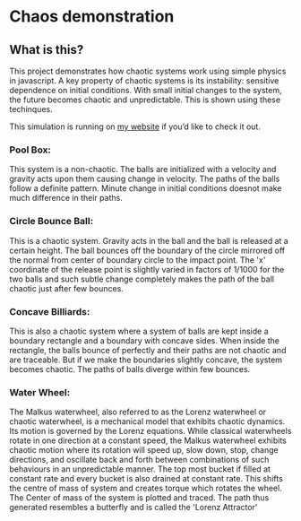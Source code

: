 # Chaos demonstration

## What is this?
This project demonstrates how chaotic systems work using simple physics in javascript. A key property of chaotic systems is its instability: sensitive dependence on initial
conditions. With small initial changes to the system, the future becomes chaotic and unpredictable. This is shown using these techinques.

This simulation is running on [my website](https://nivyanth.cloudns.cl/animations/chaos) if you’d like to check it out.

### Pool Box: 
This system is a non-chaotic. The balls are initialized with a velocity and gravity acts upon them causing change in velocity. The paths of the balls follow a definite pattern. Minute change in initial conditions doesnot make much difference in their paths.

### Circle Bounce Ball: 
This is a chaotic system. Gravity acts in the ball and the ball is released at a certain height. The ball bounces off the boundary of the circle mirrored off the normal from center of boundary circle to the impact point. The 'x' coordinate of the release point is slightly varied in factors of 1/1000 for the two balls and such subtle change completely makes the path of the ball chaotic just after few bounces.

### Concave Billiards: 
This is also a chaotic system where a system of balls are kept inside a boundary rectangle and a boundary with concave sides. When inside the rectangle, the balls bounce of perfectly and their paths are not chaotic and are traceable. But if we make the boundaries slightly concave, the system becomes chaotic. The paths of balls diverge within few bounces.

### Water Wheel:
The Malkus waterwheel, also referred to as the Lorenz waterwheel or chaotic waterwheel, is a mechanical model that exhibits chaotic dynamics. Its motion is governed by the Lorenz equations. While classical waterwheels rotate in one direction at a constant speed, the Malkus waterwheel exhibits chaotic motion where its rotation will speed up, slow down, stop, change directions, and oscillate back and forth between combinations of such behaviours in an unpredictable manner. The top most bucket if filled at constant rate and every bucket is also drained at constant rate. This shifts the centre of mass of system and creates torque which rotates the wheel.
The Center of mass of the system is plotted and traced. The path thus generated resembles a butterfly and is called the 'Lorenz Attractor'